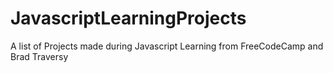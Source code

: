 # JavascriptLearningProjects
 A list of Projects made during Javascript Learning from FreeCodeCamp and Brad Traversy
